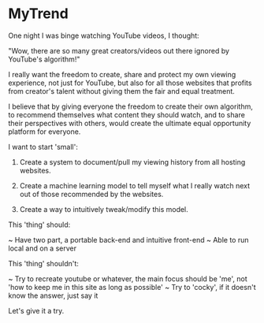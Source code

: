 # MyTrend

One night I was binge watching YouTube videos, I thought:

  "Wow, there are so many great creators/videos out there ignored by YouTube's
  algorithm!"

I really want the freedom to create, share and protect my own viewing experience,
not just for YouTube, but also for all those websites that profits from creator's
talent without giving them the fair and equal treatment.

I believe that by giving everyone the freedom to create their own algorithm, to
recommend themselves what content they should watch, and to share their perspectives
with others, would create the ultimate equal opportunity platform for everyone.

I want to start 'small':

1. Create a system to document/pull my viewing history from all hosting websites.

2. Create a machine learning model to tell myself what I really watch next
    out of those recommended by the websites.

3. Create a way to intuitively tweak/modify this model.

This 'thing' should:

~ Have two part, a portable back-end and intuitive front-end
~ Able to run local and on a server

This 'thing' shouldn't:

~ Try to recreate youtube or whatever, the main focus should be 'me', not 'how to
  keep me in this site as long as possible'
~ Try to 'cocky', if it doesn't know the answer, just say it

Let's give it a try.
